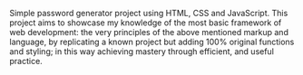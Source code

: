 Simple password generator project using HTML, CSS and JavaScript. This project aims to showcase my knowledge of the most basic framework of web development: the very principles
of the above mentioned markup and language, by replicating a known project but adding 100% original functions and styling; in this way achieving mastery through efficient, and 
useful practice.
